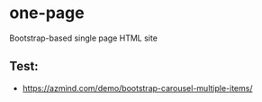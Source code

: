 # one-page
Bootstrap-based single page HTML site

## Test:
- https://azmind.com/demo/bootstrap-carousel-multiple-items/
